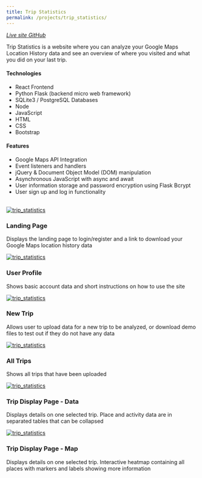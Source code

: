 ```yaml
---
title: Trip Statistics
permalink: /projects/trip_statistics/
---
```


<div class='m-2'>
<a class='btn btn-sm btn-primary' href="https://tripstatistics.herokuapp.com/" target="_blank">
<i class="fa fa-external-link" aria-hidden="true">  Live site</i>
</a>

<a class='btn btn-sm btn-primary' href="https://github.com/spk2dc/TripStatistics#trip-statistics" target="_blank">
<i class="fa fa-github" aria-hidden="true">  GitHub</i>
</a>
</div>

<p class="lead">
Trip Statistics is a website where you can analyze your Google Maps Location History data and see an overview of where you visited and what you did on your last trip.
</p>

#### Technologies

- React Frontend
- Python Flask (backend micro web framework)
- SQLite3 / PostgreSQL Databases
- Node
- JavaScript
- HTML
- CSS
- Bootstrap

#### Features

- Google Maps API Integration
- Event listeners and handlers
- jQuery & Document Object Model (DOM) manipulation
- Asynchronous JavaScript with async and await
- User information storage and password encryption using Flask Bcrypt
- User sign up and log in functionality

<br />

<div class="row">

  <div class="col-lg-12">
    <div class="thumbnail">
      <div class="image">
        <a href="{{site.url}}/assets/img/projects/trip_statistics/trip_statistics (1).png"><img src="{{site.url}}/assets/img/projects/trip_statistics/trip_statistics (1).png" class="img-responsive" alt="trip_statistics"></a>
      </div>
      <div class="caption">
        <h3>Landing Page</h3>
        <p>Displays the landing page to login/register and a link to download your Google Maps location history data</p>
      </div>
    </div>
  </div>
  
  <div class="col-lg-12">
    <div class="thumbnail">
      <div class="image">
        <a href="{{site.url}}/assets/img/projects/trip_statistics/trip_statistics (4).png"><img src="{{site.url}}/assets/img/projects/trip_statistics/trip_statistics (4).png" class="img-responsive" alt="trip_statistics"></a>
      </div>
      <div class="caption">
        <h3>User Profile</h3>
        <p>Shows basic account data and short instructions on how to use the site</p>
      </div>
    </div>
  </div>

  <div class="col-lg-12">
    <div class="thumbnail">
      <div class="image">
        <a href="{{site.url}}/assets/img/projects/trip_statistics/trip_statistics (6).png"><img src="{{site.url}}/assets/img/projects/trip_statistics/trip_statistics (6).png" class="img-responsive" alt="trip_statistics"></a>
      </div>
      <div class="caption">
        <h3>New Trip</h3>
        <p>Allows user to upload data for a new trip to be analyzed, or download demo files to test out if they do not have any data</p>
      </div>
    </div>
  </div>

  <div class="col-lg-12">
    <div class="thumbnail">
      <div class="image">
        <a href="{{site.url}}/assets/img/projects/trip_statistics/trip_statistics (7).png"><img src="{{site.url}}/assets/img/projects/trip_statistics/trip_statistics (7).png" class="img-responsive" alt="trip_statistics"></a>
      </div>
      <div class="caption">
        <h3>All Trips</h3>
        <p>Shows all trips that have been uploaded</p>
      </div>
    </div>
  </div>

  <div class="col-lg-12">
    <div class="thumbnail">
      <div class="image">
        <a href="{{site.url}}/assets/img/projects/trip_statistics/trip_statistics (8).png"><img src="{{site.url}}/assets/img/projects/trip_statistics/trip_statistics (8).png" class="img-responsive" alt="trip_statistics"></a>
      </div>
      <div class="caption">
        <h3>Trip Display Page - Data</h3>
        <p>Displays details on one selected trip. Place and activity data are in separated tables that can be collapsed</p>
      </div>
    </div>
  </div>

  <div class="col-lg-12">
    <div class="thumbnail">
      <div class="image">
        <a href="{{site.url}}/assets/img/projects/trip_statistics/trip_statistics (14).png"><img src="{{site.url}}/assets/img/projects/trip_statistics/trip_statistics (14).png" class="img-responsive" alt="trip_statistics"></a>
      </div>
      <div class="caption">
        <h3>Trip Display Page - Map</h3>
        <p>Displays details on one selected trip. Interactive heatmap containing all places with markers and labels showing more information</p>
      </div>
    </div>
  </div>

</div>
